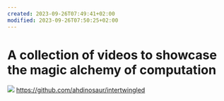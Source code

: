 ```yaml
---
created: 2023-09-26T07:49:41+02:00
modified: 2023-09-26T07:50:25+02:00
---
```


# A collection of videos to showcase the magic alchemy of computation

![](../_asset/A%20collection%20of%20videos%20to%20showcase%20the%20magic%20alchemy%20of%20computation_image_1.png)
<https://github.com/ahdinosaur/intertwingled>
